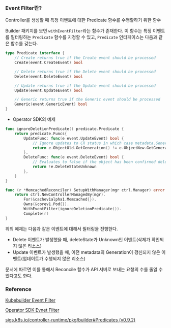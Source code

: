 ### Event Filter란?

Controller를 생성할 때 특정 이벤트에 대한 Predicate 함수를 수행할하기 위한 함수

Builder 패키지를 보면 `withEventFilter`라는 함수가 존재한다. 이 함수는 특정 이벤트를 필터링하는 `Predicate` 함수를 지정할 수 있고, `Predicate` 인터페이스는 다음과 같은 함수를 갖는다.

```go
type Predicate interface {
    // Create returns true if the Create event should be processed
    Create(event.CreateEvent) bool

    // Delete returns true if the Delete event should be processed
    Delete(event.DeleteEvent) bool

    // Update returns true if the Update event should be processed
    Update(event.UpdateEvent) bool

    // Generic returns true if the Generic event should be processed
    Generic(event.GenericEvent) bool
}
```

- Operator SDK의 예제

```go
func ignoreDeletionPredicate() predicate.Predicate {
	return predicate.Funcs{
		UpdateFunc: func(e event.UpdateEvent) bool {
			// Ignore updates to CR status in which case metadata.Generation does not change
			return e.ObjectOld.GetGeneration() != e.ObjectNew.GetGeneration()
		},
		DeleteFunc: func(e event.DeleteEvent) bool {
			// Evaluates to false if the object has been confirmed deleted.
			return !e.DeleteStateUnknown
		},
	}
}

func (r *MemcachedReconciler) SetupWithManager(mgr ctrl.Manager) error {
	return ctrl.NewControllerManagedBy(mgr).
		For(&cachev1alpha1.Memcached{}).
		Owns(&corev1.Pod{}).
		WithEventFilter(ignoreDeletionPredicate()).
		Complete(r)
}
```

위의 예제는 다음과 같은 이벤트에 대해서 필터링을 진행한다.

- Delete 이벤트가 발생했을 때, deleteState가 Unknown인 이벤트(삭제가 확인되지 않은 리소스)
- Update 이벤트가 발생했을 때, 이전 metadata의 Generation이 갱신되지 않은 이벤트(업데이트가 수행되지 않은 리소스)

문서에 따르면 이를 통해서 Reconcile 함수가 API 서버로 보내는 요청의 수를 줄일 수 있다고도 한다.

### Reference

[Kubebuilder Event Filter](https://stuartleeks.com/posts/kubebuilder-event-filters-part-1-delete/)

[Operator SDK Evnet Filter](https://sdk.operatorframework.io/docs/building-operators/golang/references/event-filtering/)

[sigs.k8s.io/controller-runtime/pkg/builder#Predicates (v0.9.2)](https://pkg.go.dev/sigs.k8s.io/controller-runtime@v0.9.2/pkg/builder#Predicates)
